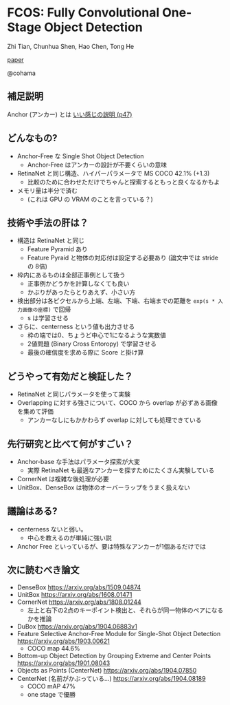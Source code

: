 FCOS: Fully Convolutional One-Stage Object Detection
===

Zhi Tian, Chunhua Shen, Hao Chen, Tong He

[paper](https://arxiv.org/abs/1904.01355v3)

@cohama


## 補足説明
Anchor (アンカー) とは
[いい感じの説明 (p47)](https://www.slideshare.net/minorunatsutani/road-damge-ai)

## どんなもの?

- Anchor-Free な Single Shot Object Detection
  - Anchor-Free はアンカーの設計が不要くらいの意味
- RetinaNet と同じ構造、ハイパーパラメータで MS COCO 42.1% (+1.3)
  - 比較のために合わせただけでちゃんと探索するともっと良くなるかもよ
- メモリ量は半分で済む
  - (これは GPU の VRAM のことを言っている？)

## 技術や手法の肝は？

- 構造は RetinaNet と同じ
  - Feature Pyramid あり
  - Feature Pyraid と物体の対応付は設定する必要あり (論文中では stride の 8倍)
- 枠内にあるものは全部正事例として扱う
  - 正事例かどうかを計算しなくても良い
  - かぶりがあったらとりあえず、小さい方
- 検出部分は各ピクセルから上端、左端、下端、右端までの距離を `exp(s * 入力画像の座標)` で回帰
  - s は学習させる
- さらに、centerness という値も出力させる
  - 枠の端では0、ちょうど中心で1になるような実数値
  - 2値問題 (Binary Cross Entoropy) で学習させる
  - 最後の確信度を求める際に Score と掛け算

## どうやって有効だと検証した？

- RetinaNet と同じパラメータを使って実験
- Overlapping に対する強さについて、COCO から overlap が必ずある画像を集めて評価
  - アンカーなしにもかかわらず overlap に対しても処理できている


## 先行研究と比べて何がすごい？

- Anchor-base な手法はパラメータ探索が大変
  - 実際 RetinaNet も最適なアンカーを探すためにたくさん実験している
- CornerNet は複雑な後処理が必要
- UnitBox、DenseBox は物体のオーバーラップをうまく扱えない


## 議論はある?

- centerness ないと弱い。
  - 中心を教えるのが単純に強い説
- Anchor Free といっているが、要は特殊なアンカーが1個あるだけでは


## 次に読むべき論文
- DenseBox https://arxiv.org/abs/1509.04874
- UnitBox https://arxiv.org/abs/1608.01471
- CornerNet https://arxiv.org/abs/1808.01244
  - 左上と右下の2点のキーポイント検出と、それらが同一物体のペアになるかを推論
- DuBox https://arxiv.org/abs/1904.06883v1
- Feature Selective Anchor-Free Module for Single-Shot Object Detection https://arxiv.org/abs/1903.00621
  - COCO map 44.6%
- Bottom-up Object Detection by Grouping Extreme and Center Points https://arxiv.org/abs/1901.08043
- Objects as Points (CenterNet) https://arxiv.org/abs/1904.07850
- CenterNet (名前がかぶっている...) https://arxiv.org/abs/1904.08189
  - COCO mAP 47%
  - one stage で優勝
